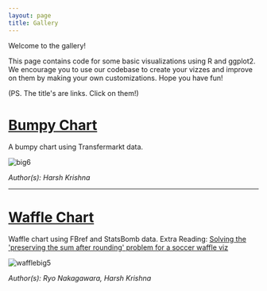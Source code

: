 ```yaml
---
layout: page 
title: Gallery
---
```


Welcome to the gallery! 

This page contains code for some basic visualizations using R and ggplot2. We encourage you to use our codebase to create your vizzes and improve on them by making your own customizations. Hope you have fun!   

(PS. The title's are links. Click on them!)

# [Bumpy Chart](https://github.com/ggshakeR/ggshakeR.github.io/blob/master/Gallery%20Code/Bumpy.R)

A bumpy chart using Transfermarkt data.

![big6](https://user-images.githubusercontent.com/102229035/160268180-87ed9f7b-a600-4cfb-94d6-4d34a59ed463.png)

*Author(s): Harsh Krishna* 

-----------------------------------------------------------------------------------------------------------------------------------------------------------------------

# [Waffle Chart](https://github.com/ggshakeR/ggshakeR.github.io/blob/main/Gallery%20Code/Waffle.R)

Waffle chart using FBref and StatsBomb data.
Extra Reading: [Solving the 'preserving the sum after rounding' problem for a soccer waffle viz](https://ryo-n7.github.io/2022-01-14-preserve-sum-rounding-soccer-viz/) 

![wafflebig5](https://user-images.githubusercontent.com/102229035/162952654-19aa0d8e-1692-4ac7-a64e-66250bdfe64d.png)

*Author(s): Ryo Nakagawara, Harsh Krishna*
